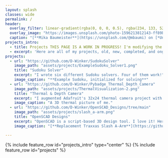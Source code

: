 ```yaml
---
layout: splash
classes: wide
permalink: /
header:
  overlay_filter: linear-gradient(rgba(0, 0, 0, 0.5), rgba(234, 133, 52, 0.5))
  overlay_image: "https://images.unsplash.com/photo-1596213812143-ff89bd9ddecd?ixlib=rb-4.0.3&ixid=MnwxMjA3fDB8MHxwaG90by1wYWdlfHx8fGVufDB8fHx8&auto=format&fit=crop&w=1450&q=80"
  caption: "[**Mika Baumeister**](https://unsplash.com/@mbaumi) on [*Unsplash*](https://unsplash.com)"
projects_intro:
  - title: Projects THIS PAGE IS A WORK IN PROGRESS! I'm modifying the CMU page into my own...
  - excerpt: 'Here are all of my projects, old, new, completed, and ongoing.'
projects:
  - url: "https://github.com/D-Winker/SudokuSolver"
    image_path: "assets/projects/ExampleSudoku_Solver1.png"
    title: "Sudoku Solver"
    excerpt: "I wrote six different Sudoku solvers. Four of them work!"
    image_caption: "**Example Sudoku, initialized for solving**"
  - url: "https://github.com/D-Winker/Pybadge_Thermal_Depth_Camera"
    image_path: "assets/projects/ThermalVisualization-2.png"
    title: "Thermal & Depth Camera"
    excerpt: "I augmented Adafruit's 32x24 thermal camera project with an 8x8 depth sensor, and added a few features to the code - CSV recording, 2x and 4x interpolation, moving averaging, and more."
    image_caption: "A 3D thermal picture of me." 
  - url: "https://github.com/D-Winker/OpenSCAD_Designs/tree/main"
    image_path: "assets/projects/slash_a-arm.png"
    title: "OpenSCAD Designs"
    excerpt: "OpenSCAD is a script-based 3D design tool. I love it! Here are some things I designed in OpenSCAD."
    image_caption: "[**Replacement Traxxas Slash A-Arm**](https://github.com/D-Winker/OpenSCAD_Designs/tree/main)" 

---
```


{% include feature_row id="projects_intro" type="center" %}
{% include feature_row id="projects" %}
